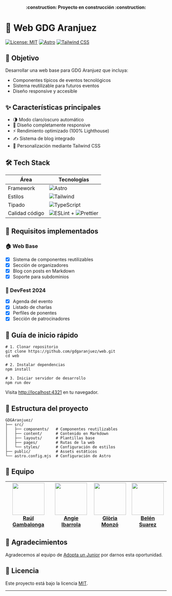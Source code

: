 <h4 align="center">
:construction: Proyecto en construcción :construction:
</h4>

# 🌟 Web GDG Aranjuez 

[![License: MIT](https://img.shields.io/badge/License-MIT-yellow.svg)](https://opensource.org/licenses/MIT)
[![Astro](https://img.shields.io/badge/Astro-5.0-blue.svg)](https://astro.build)
[![Tailwind CSS](https://img.shields.io/badge/Tailwind_CSS-3.0-blueviolet.svg)](https://tailwindcss.com)

## 🎯 Objetivo

Desarrollar una web base para GDG Aranjuez que incluya:
- Componentes típicos de eventos tecnológicos
- Sistema reutilizable para futuros eventos
- Diseño responsive y accesible

## ✨ Características principales

- 🌗 Modo claro/oscuro automático
- 📱 Diseño completamente responsive
- ⚡ Rendimiento optimizado (100% Lighthouse)
- ✍️ Sistema de blog integrado
- 🎨 Personalización mediante Tailwind CSS

## 🛠 Tech Stack  

| Área           | Tecnologías                                                                 |
|----------------|-----------------------------------------------------------------------------|
| Framework      | ![Astro](https://img.shields.io/badge/Astro-5.8.1-FF5D01?logo=astro)       |
| Estilos        | ![Tailwind](https://img.shields.io/badge/Tailwind_CSS-3.4-06B6D4?logo=tailwindcss) |
| Tipado         | ![TypeScript](https://img.shields.io/badge/TypeScript-5.0-3178C6?logo=typescript) |
| Calidad código | ![ESLint](https://img.shields.io/badge/ESLint-9.0-4B32C3?logo=eslint) + ![Prettier](https://img.shields.io/badge/Prettier-3.0-F7B93E?logo=prettier) |

## 📌 Requisitos implementados

### 🏠 Web Base
- [x] Sistema de componentes reutilizables
- [x] Sección de organizadores
- [x] Blog con posts en Markdown
- [x] Soporte para subdominios

### 🎪 DevFest 2024
- [x] Agenda del evento
- [x] Listado de charlas
- [x] Perfiles de ponentes
- [x] Sección de patrocinadores

## 🚀 Guía de inicio rápido

```
# 1. Clonar repositorio
git clone https://github.com/gdgaranjuez/web.git
cd web

# 2. Instalar dependencias
npm install

# 3. Iniciar servidor de desarrollo
npm run dev
```

Visita [http://localhost:4321](http://localhost:4321) en tu navegador.

## 📂 Estructura del proyecto

```
GDGAranjuez/
├── src/
│   ├── components/   # Componentes reutilizables
│   ├── content/      # Contenido en Markdown
│   ├── layouts/      # Plantillas base
│   ├── pages/        # Rutas de la web
│   └── styles/       # Configuración de estilos
├── public/           # Assets estáticos
└── astro.config.mjs  # Configuración de Astro
```

## 👥 Equipo

| [<img src="https://github.com/RaulGamBalonga.png" width=100><br>Raúl Gambalonga](https://github.com/RaulGamBalonga) | [<img src="https://github.com/AngieMiv.png" width=100><br>Angie Ibarrola](https://github.com/AngieMiv) | [<img src="https://github.com/Aredhel269.png" width=100><br>Glòria Monzó](https://github.com/Aredhel269) | [<img src="https://github.com/belensuarez477.png" width=100><br>Belén Suarez](https://github.com/belensuarez477) |
|---------------------------------------------------------------------------------------------------------------------|--------------------------------------------------------------------------------------------------------|----------------------------------------------------------------------------------------------------------|-----------------------------------------------------------------------------------------------------------------|

## 🤝 Agradecimientos

Agradecemos al equipo de [Adopta un Junior](https://adoptaunjunior.org) por darnos esta oportunidad.

## 📝 Licencia

Este proyecto está bajo la licencia [MIT](LICENSE).

---